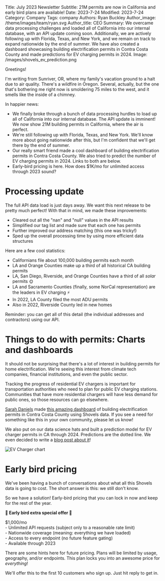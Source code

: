 Title: July 2023 Newsletter
Subtitle: 21M permits are now in California and early bird plans are available! 
Date: 2023-7-24
Modified: 2023-7-24
Category: Company
Tags: company
Authors: Ryan Buckley
Author_image: /theme/images/team/ryan.svg
Author_title: CEO
Summary: We overcame data processing challenges and loaded all of California into our internal database, with an API update coming soon. Additionally, we are actively following up with Florida, Texas, and New York, and we remain on track to expand nationwide by the end of summer. We have also created a dashboard showcasing building electrification permits in Contra Costa County and made predictions for EV charging permits in 2024.
Image: /images/shovels_ev_prediction.png


Greetings!

I'm writing from Sunriver, OR, where my family's vacation ground to a halt due to air quality. There's a wildfire in Oregon. Several, actually, but the one that's bothering me right now is smoldering 75 miles to the west, and it smells like the inside of a chimney.

In happier news: 

*   We finally broke through a bunch of data processing hurdles to load up all of California into our internal database. The API update is imminent! We now show 21M building permits in California, where the air is perfect.
*   We're still following up with Florida, Texas, and New York. We'll know more about going nationwide after this, but I'm confident that we'll get there by the end of summer.
*   Our really smart friend made a cool dashboard of building electrification permits in Contra Costa County. We also tried to predict the number of EV charging permits in 2024. Links to both are below.
*   Early-bird pricing is here. How does $1K/mo for unlimited access through 2023 sound?

Processing update
=================

The full API data load is just days away. We want this next release to be pretty much perfect! With that in mind, we made these improvements:

*   Cleared out all the "nan" and "null" values in the API results 
*   Simplified our tag list and made sure that each one has permits
*   Further improved our address matching (this one was tricky!)
*   Sped up the overall processing time by using more efficient data structures

Here are a few cool statistics:

*   Californians file about 100,000 building permits each month
*   LA and Orange Counties make up a third of all historical CA building permits
*   LA, San Diego, Riverside, and Orange Counties have a third of all _solar_ permits 🌞
*   LA and Sacramento Counties (finally, some NorCal representation) are the leaders in EV charging ⚡️
*   In 2022, LA County filed the most ADU permits
*   Also in 2022, Riverside County led in new homes

Reminder: you can get all of this detail (the individual addresses and contractors) using our API.

Things to do with permits: Charts and dashboards
================================================

It should not be surprising that there's a lot of interest in building permits for home electrification. We're seeing this interest from climate tech companies, financial institutions, and even the public sector. 

Tracking the progress of residential EV chargers is important for transportation authorities who need to plan for public EV charging stations. Communities that have more residential chargers will have less demand for public ones, so those resources can go elsewhere.

[Sarah Daniels](https://www.linkedin.com/in/sarahidaniels/) made [this amazing dashboard](https://public.tableau.com/app/profile/sarah.daniels4671/viz/CCCTestdashv1/Dashboard1#1) of building electrification permits in Contra Costa County using Shovels data. If you see a need for something like this in your own community, please let us know! 

We also put on our data science hats and built a prediction model for EV charger permits in CA through 2024. Predictions are the dotted line. We even decided to write a [blog post about it]({filename}ev-charger-growth.md)! 

![EV Charger chart]({static}/images/shovels_ev_prediction.png)

Early bird pricing
==================

We've been having a bunch of conversations about what all this Shovels data is going to cost. The short answer is this: we still don't know. 

So we have a solution! Early-bird pricing that you can lock in now and keep for the rest of the year. 

**🐣 Early bird extra special offer 🐣**

$1,000/mo  
\- Unlimited API requests (subject only to a reasonable rate limit)  
\- Nationwide coverage (meaning: everything we have loaded)  
\- Access to every endpoint (no future feature gating)  
\- Available through 2023

There are some hints here for future pricing. Plans will be limited by usage, geography, and/or endpoints. This plan locks you into an awesome price for _everything_!

We'll offer this to the first 10 customers who sign up. Just hit reply to get in.